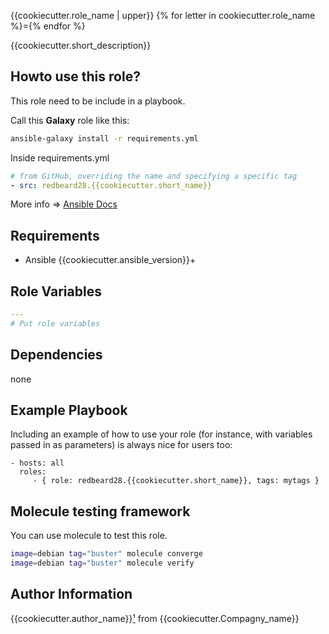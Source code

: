 {{cookiecutter.role_name | upper}}
{% for letter in cookiecutter.role_name %}={% endfor %}

{{cookiecutter.short_description}}


## Howto use this role?
This role need to be include in a playbook. 

Call this **Galaxy** role  like this:

````bash
ansible-galaxy install -r requirements.yml 
````

Inside requirements.yml
````yaml
# from GitHub, overriding the name and specifying a specific tag
- src: redbeard28.{{cookiecutter.short_name}}
````

More info => [Ansible Docs](https://docs.ansible.com/ansible-container/roles/access.html)

## Requirements

 * Ansible {{cookiecutter.ansible_version}}+


Role Variables
--------------

```yaml
---
# Put role variables
```

Dependencies
------------

none

Example Playbook
----------------

Including an example of how to use your role (for instance, with variables passed in as parameters) is always nice for users too:

    - hosts: all
      roles:
         - { role: redbeard28.{{cookiecutter.short_name}}, tags: mytags }


Molecule testing framework
--------------------------

You can use molecule to test this role.
```bash
image=debian tag="buster" molecule converge 
image=debian tag="buster" molecule verify 
```

Author Information
------------------

{{cookiecutter.author_name}}[¹](mailto:{{cookiecutter.author_email}}) from {{cookiecutter.Compagny_name}}
